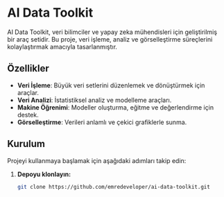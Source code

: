 # AI Data Toolkit

AI Data Toolkit, veri bilimciler ve yapay zeka mühendisleri için geliştirilmiş bir araç setidir. Bu proje, veri işleme, analiz ve görselleştirme süreçlerini kolaylaştırmak amacıyla tasarlanmıştır.

## Özellikler

- **Veri İşleme**: Büyük veri setlerini düzenlemek ve dönüştürmek için araçlar.
- **Veri Analizi**: İstatistiksel analiz ve modelleme araçları.
- **Makine Öğrenimi**: Modeller oluşturma, eğitme ve değerlendirme için destek.
- **Görselleştirme**: Verileri anlamlı ve çekici grafiklerle sunma.



## Kurulum

Projeyi kullanmaya başlamak için aşağıdaki adımları takip edin:

1. **Depoyu klonlayın:**
   ```bash
   git clone https://github.com/emredeveloper/ai-data-toolkit.git

